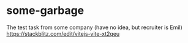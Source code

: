 # some-garbage

The test task from some company (have no idea, but recruiter is Emil) 
https://stackblitz.com/edit/vitejs-vite-xt2qeu
